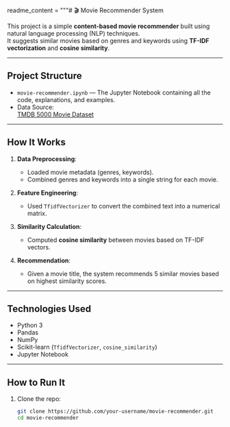 readme_content = """# 🎬 Movie Recommender System

This project is a simple **content-based movie recommender** built using natural language processing (NLP) techniques.  
It suggests similar movies based on genres and keywords using **TF-IDF vectorization** and **cosine similarity**.

---

## Project Structure

- `movie-recommender.ipynb` — The Jupyter Notebook containing all the code, explanations, and examples.
- Data Source:  
  [TMDB 5000 Movie Dataset](https://www.kaggle.com/datasets/tmdb/tmdb-movie-metadata)

---

## How It Works

1. **Data Preprocessing**:  
   - Loaded movie metadata (genres, keywords).
   - Combined genres and keywords into a single string for each movie.

2. **Feature Engineering**:  
   - Used `TfidfVectorizer` to convert the combined text into a numerical matrix.

3. **Similarity Calculation**:  
   - Computed **cosine similarity** between movies based on TF-IDF vectors.

4. **Recommendation**:  
   - Given a movie title, the system recommends 5 similar movies based on highest similarity scores.

---

## Technologies Used

- Python 3
- Pandas
- NumPy
- Scikit-learn (`TfidfVectorizer`, `cosine_similarity`)
- Jupyter Notebook

---

## How to Run It

1. Clone the repo:
   ```bash
   git clone https://github.com/your-username/movie-recommender.git
   cd movie-recommender
